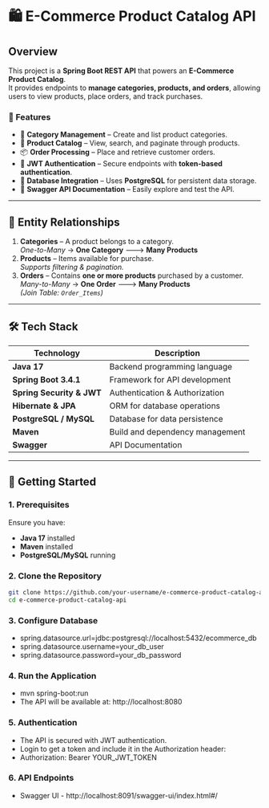 # 🛍️ E-Commerce Product Catalog API


## **Overview**
This project is a **Spring Boot REST API** that powers an **E-Commerce Product Catalog**.  
It provides endpoints to **manage categories, products, and orders**, allowing users to view products, place orders, and track purchases.

### **📌 Features**
- 📂 **Category Management** – Create and list product categories.
- 🛒 **Product Catalog** – View, search, and paginate through products.
- 📦 **Order Processing** – Place and retrieve customer orders.
- 🔑 **JWT Authentication** – Secure endpoints with **token-based authentication**.
- 🏦 **Database Integration** – Uses **PostgreSQL** for persistent data storage.
- 📄 **Swagger API Documentation** – Easily explore and test the API.

---

## **📁 Entity Relationships**
1. **Categories** – A product belongs to a category.  
   _One-to-Many_ → **One Category** 🡒 **Many Products**
2. **Products** – Items available for purchase.  
   _Supports filtering & pagination._
3. **Orders** – Contains **one or more products** purchased by a customer.  
   _Many-to-Many_ → **One Order** 🡒 **Many Products**  
   _(Join Table: `Order_Items`)_

---

## **🛠️ Tech Stack**
| Technology       | Description |
|-----------------|------------|
| **Java 17** | Backend programming language |
| **Spring Boot 3.4.1** | Framework for API development |
| **Spring Security & JWT** | Authentication & Authorization |
| **Hibernate & JPA** | ORM for database operations |
| **PostgreSQL / MySQL** | Database for data persistence |
| **Maven** | Build and dependency management |
| **Swagger** | API Documentation |

---

## **🚀 Getting Started**
### **1. Prerequisites**
Ensure you have:
- **Java 17** installed
- **Maven** installed
- **PostgreSQL/MySQL** running

### **2. Clone the Repository**
```sh
git clone https://github.com/your-username/e-commerce-product-catalog-api.git
cd e-commerce-product-catalog-api
```

### **3. Configure Database**
* spring.datasource.url=jdbc:postgresql://localhost:5432/ecommerce_db
* spring.datasource.username=your_db_user
* spring.datasource.password=your_db_password

### **4. Run the Application**
* mvn spring-boot:run
* The API will be available at: http://localhost:8080

### **5. Authentication**
* The API is secured with JWT authentication.
* Login to get a token and include it in the Authorization header:
* Authorization: Bearer YOUR_JWT_TOKEN

### **6. API Endpoints**
* Swagger UI - http://localhost:8091/swagger-ui/index.html#/

[//]: # (* Swagger UI: http://localhost:8091/swagger-ui/index.html)

[//]: # (* OpenAPI JSON: http://localhost:8091/v3/api-docs)

[//]: # (Command to generate jwt-token - openssl rand -base64 32)